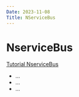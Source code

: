 ```yaml
---
Date: 2023-11-08
Title: NServiceBus
---
```


# NserviceBus

[Tutorial NserviceBus](https://docs.particular.net/tutorials/nservicebus-step-by-step/)

- ...
- ...
- ...
